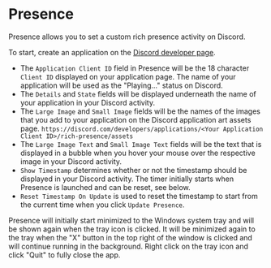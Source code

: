 # Presence

Presence allows you to set a custom rich presence activity on Discord.

To start, create an application on the [Discord developer page](https://discord.com/developers/applications).

- The `Application Client ID` field in Presence will be the 18 character `Client ID` displayed on your application page. The name of your application will be used as the "Playing..." status on Discord.
- The `Details` and `State` fields will be displayed underneath the name of your application in your Discord activity.
- The `Large Image` and `Small Image` fields will be the names of the images that you add to your application on the Discord application art assets page. `https://discord.com/developers/applications/<Your Application Client ID>/rich-presence/assets` 
- The `Large Image Text` and `Small Image Text` fields will be the text that is displayed in a bubble when you hover your mouse over the respective image in your Discord activity.
- `Show Timestamp` determines whether or not the timestamp should be displayed in your Discord activity. The timer initially starts when Presence is launched and can be reset, see below.
- `Reset Timestamp On Update` is used to reset the timestamp to start from the current time when you click `Update Presence`.

Presence will initially start minimized to the Windows system tray and will be shown again when the tray icon is clicked. It will be minimized again to the tray when the "X" button in the top right of the window is clicked and will continue running in the background. Right click on the tray icon and click "Quit" to fully close the app.
